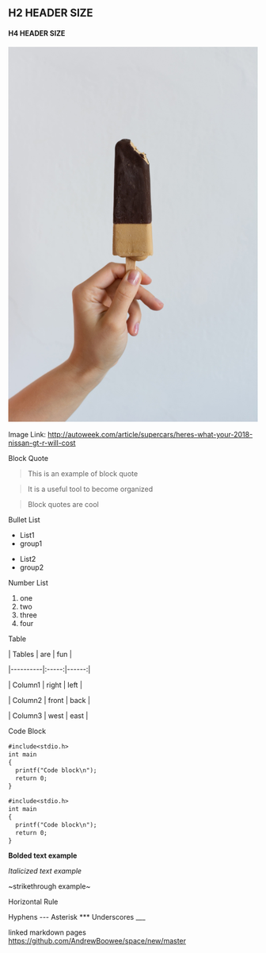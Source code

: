 
## H2 HEADER SIZE

#### H4 HEADER SIZE


![](/pic11.jpeg)


Image Link:
http://autoweek.com/article/supercars/heres-what-your-2018-nissan-gt-r-will-cost


Block Quote
> This is an example of block quote

> It is a useful tool to become organized

> Block quotes are cool


Bullet List
* List1
* group1
- List2
- group2

Number List
1. one
2. two
3. three
4. four


Table 

| Tables   | are     | fun   |

|----------|:-----:|------:|

| Column1  | right  | left  |

| Column2  | front | back  |

| Column3  | west  | east  |

Code Block
~~~~
#include<stdio.h>
int main
{
  printf("Code block\n");
  return 0;
}
~~~~

```
#include<stdio.h>
int main
{
  printf("Code block\n");
  return 0;
}
```


**Bolded text example**

*Italicized text example*

~strikethrough example~

Horizontal Rule

Hyphens   ---
Asterisk  ***
Underscores ___

linked markdown pages 
https://github.com/AndrewBoowee/space/new/master
